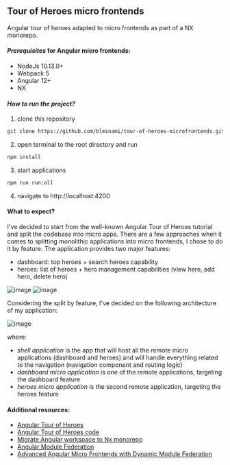 ## Tour of Heroes micro frontends
Angular tour of heroes adapted to micro frontends as part of a NX monorepo.

#### *Prerequisites* for Angular micro frontends:
- NodeJs 10.13.0+
- Webpack 5
- Angular 12+
- NX

#### *How to run the project?*
1. clone this repository 
```bash
git clone https://github.com/blminami/tour-of-heroes-microfrontends.git
```
2. open terminal to the root directory and run 
```bash
npm install
```
3. start applications
```bash
npm run run:all
```
4. navigate to http://localhost:4200

#### What to expect?

I've decided to start from the well-known Angular Tour of Heroes tutorial and split the codebase into micro apps. There are a few approaches when it comes to splitting monolithic applications into micro frontends, I chose to do it by feature. The application provides two major features:
- dashboard:  top heroes + search heroes capability
- heroes: list of heroes + hero management capabilities (view here, add hero, delete hero)

![image](https://user-images.githubusercontent.com/20680686/217802634-5824ceb6-1cd1-410e-8ad3-395ab84d5dd7.png)
![image](https://user-images.githubusercontent.com/20680686/217802477-b1d0cf81-e166-4ce6-9288-f1c8304b4803.png)

Considering the split by feature, I've decided on the following architecture of my application:

![image](https://user-images.githubusercontent.com/20680686/217802795-18d588f7-dfcb-4a70-b524-a12a7c372475.png)

where:
- *shell application* is the app that will host all the remote micro applications (dashboard and heroes) and will handle everything related to the navigation (navigation component and routing logic)
- *dashboard micro application* is one of the remote applications, targeting the dashboard feature
- *heroes micro application* is the second remote application, targeting the heroes feature

#### Additional resources:
- [Angular Tour of Heroes](https://angular.io/tutorial/tour-of-heroes)
- [Angular Tour of Heroes code](https://angular.io/tutorial/tour-of-heroes/toh-pt0)
- [Migrate Angular workspace to Nx monorepo](https://nx.dev/recipes/adopting-nx/migration-angular#transforming-an-angular-cli-workspace-to-an-integrated-nx-monorepo)
- [Angular Module Federation](https://www.angulararchitects.io/en/aktuelles/the-microfrontend-revolution-module-federation-in-webpack-5/)
- [Advanced Angular Micro Frontends with Dynamic Module Federation](https://nx.dev/recipes/module-federation/dynamic-module-federation-with-angular)
